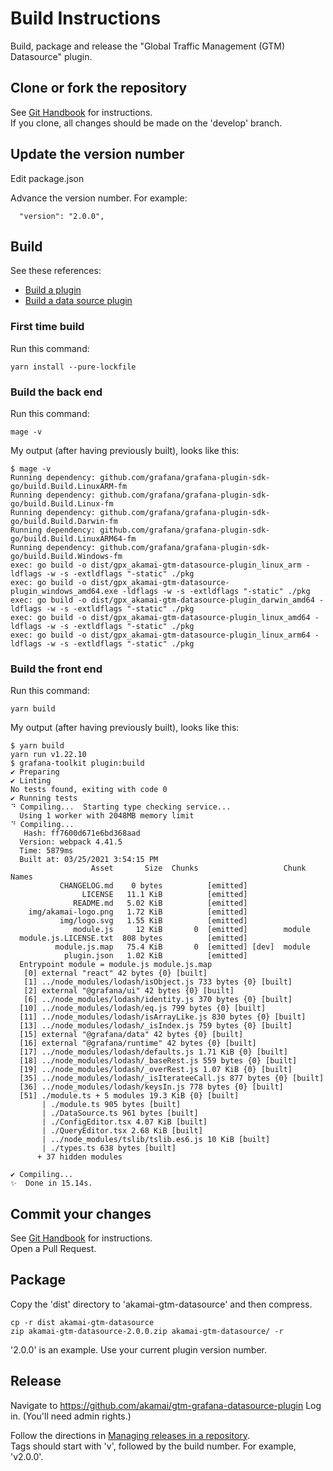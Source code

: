 # Build Instructions
Build, package and release the "Global Traffic Management (GTM) Datasource" plugin.

## Clone or fork the repository
See [Git Handbook](https://guides.github.com/introduction/git-handbook/) for instructions.  
If you clone, all changes should be made on the 'develop' branch.

## Update the version number
Edit package.json

Advance the version number.  For example:
```
  "version": "2.0.0",
```

## Build
See these references:  
* [Build a plugin](https://grafana.com/docs/grafana/latest/developers/plugins/)
* [Build a data source plugin](https://grafana.com/tutorials/build-a-data-source-plugin/)

### First time build
Run this command:
```
yarn install --pure-lockfile
```

### Build the back end
Run this command:
```
mage -v
```

My output (after having previously built), looks like this:
```
$ mage -v
Running dependency: github.com/grafana/grafana-plugin-sdk-go/build.Build.LinuxARM-fm
Running dependency: github.com/grafana/grafana-plugin-sdk-go/build.Build.Linux-fm
Running dependency: github.com/grafana/grafana-plugin-sdk-go/build.Build.Darwin-fm
Running dependency: github.com/grafana/grafana-plugin-sdk-go/build.Build.LinuxARM64-fm
Running dependency: github.com/grafana/grafana-plugin-sdk-go/build.Build.Windows-fm
exec: go build -o dist/gpx_akamai-gtm-datasource-plugin_linux_arm -ldflags -w -s -extldflags "-static" ./pkg
exec: go build -o dist/gpx_akamai-gtm-datasource-plugin_windows_amd64.exe -ldflags -w -s -extldflags "-static" ./pkg
exec: go build -o dist/gpx_akamai-gtm-datasource-plugin_darwin_amd64 -ldflags -w -s -extldflags "-static" ./pkg
exec: go build -o dist/gpx_akamai-gtm-datasource-plugin_linux_amd64 -ldflags -w -s -extldflags "-static" ./pkg
exec: go build -o dist/gpx_akamai-gtm-datasource-plugin_linux_arm64 -ldflags -w -s -extldflags "-static" ./pkg
```

### Build the front end
Run this command:
```
yarn build
```

My output (after having previously built), looks like this:
```
$ yarn build
yarn run v1.22.10
$ grafana-toolkit plugin:build
✔ Preparing
✔ Linting
No tests found, exiting with code 0
✔ Running tests
⠙ Compiling...  Starting type checking service...
  Using 1 worker with 2048MB memory limit
⠙ Compiling...  
   Hash: ff7600d671e6bd368aad
  Version: webpack 4.41.5
  Time: 5879ms
  Built at: 03/25/2021 3:54:15 PM
                  Asset       Size  Chunks                   Chunk Names
           CHANGELOG.md    0 bytes          [emitted]        
                LICENSE   11.1 KiB          [emitted]        
              README.md   5.02 KiB          [emitted]        
    img/akamai-logo.png   1.72 KiB          [emitted]        
           img/logo.svg   1.55 KiB          [emitted]        
              module.js     12 KiB       0  [emitted]        module
  module.js.LICENSE.txt  808 bytes          [emitted]        
          module.js.map   75.4 KiB       0  [emitted] [dev]  module
            plugin.json   1.02 KiB          [emitted]        
  Entrypoint module = module.js module.js.map
   [0] external "react" 42 bytes {0} [built]
   [1] ../node_modules/lodash/isObject.js 733 bytes {0} [built]
   [2] external "@grafana/ui" 42 bytes {0} [built]
   [6] ../node_modules/lodash/identity.js 370 bytes {0} [built]
  [10] ../node_modules/lodash/eq.js 799 bytes {0} [built]
  [11] ../node_modules/lodash/isArrayLike.js 830 bytes {0} [built]
  [13] ../node_modules/lodash/_isIndex.js 759 bytes {0} [built]
  [15] external "@grafana/data" 42 bytes {0} [built]
  [16] external "@grafana/runtime" 42 bytes {0} [built]
  [17] ../node_modules/lodash/defaults.js 1.71 KiB {0} [built]
  [18] ../node_modules/lodash/_baseRest.js 559 bytes {0} [built]
  [19] ../node_modules/lodash/_overRest.js 1.07 KiB {0} [built]
  [35] ../node_modules/lodash/_isIterateeCall.js 877 bytes {0} [built]
  [36] ../node_modules/lodash/keysIn.js 778 bytes {0} [built]
  [51] ./module.ts + 5 modules 19.3 KiB {0} [built]
       | ./module.ts 905 bytes [built]
       | ./DataSource.ts 961 bytes [built]
       | ./ConfigEditor.tsx 4.07 KiB [built]
       | ./QueryEditor.tsx 2.68 KiB [built]
       | ../node_modules/tslib/tslib.es6.js 10 KiB [built]
       | ./types.ts 638 bytes [built]
      + 37 hidden modules 
  
✔ Compiling...
✨  Done in 15.14s.
```

## Commit your changes 
See [Git Handbook](https://guides.github.com/introduction/git-handbook/) for instructions.  
Open a Pull Request.

## Package
Copy the 'dist' directory to 'akamai-gtm-datasource' and then compress.
```
cp -r dist akamai-gtm-datasource
zip akamai-gtm-datasource-2.0.0.zip akamai-gtm-datasource/ -r
```
'2.0.0' is an example. Use your current plugin version number.

## Release
Navigate to https://github.com/akamai/gtm-grafana-datasource-plugin
Log in. (You'll need admin rights.)

Follow the directions in [Managing releases in a repository](https://docs.github.com/en/github/administering-a-repository/managing-releases-in-a-repository).  
Tags should start with 'v', followed by the build number.  For example, 'v2.0.0'.  

